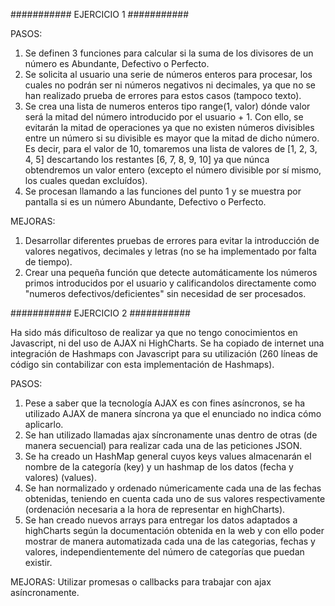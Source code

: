 
###########
EJERCICIO 1
###########

PASOS:
1. Se definen 3 funciones para calcular si la suma de los divisores de un número es Abundante, Defectivo o Perfecto.
2. Se solicita al usuario una serie de números enteros para procesar, los cuales no podrán ser ni números negativos ni decimales, ya que no se han realizado prueba de errores para estos casos (tampoco texto).
3. Se crea una lista de numeros enteros tipo range(1, valor) dónde valor será la mitad del número introducido por el usuario + 1. Con ello, se evitarán la mitad de operaciones ya que no existen números divisibles entre un número si su divisible es mayor que la mitad de dicho número. Es decir, para el valor de 10, tomaremos una lista de valores de [1, 2, 3, 4, 5] descartando los restantes [6, 7, 8, 9, 10] ya que núnca obtendremos un valor entero (excepto el número divisible por sí mismo, los cuales quedan excluídos).
4. Se procesan llamando a las funciones del punto 1 y se muestra por pantalla si es un número Abundante, Defectivo o Perfecto.


MEJORAS:
1. Desarrollar diferentes pruebas de errores para evitar la introducción de valores negativos, decimales y letras (no se ha implementado por falta de tiempo).
2. Crear una pequeña función que detecte automáticamente los números primos introducidos por el usuario y calificandolos directamente como "numeros defectivos/deficientes" sin necesidad de ser procesados.


###########
EJERCICIO 2
###########

Ha sido más dificultoso de realizar ya que no tengo conocimientos en Javascript, ni del uso de AJAX ni HighCharts. Se ha copiado de internet una integración de Hashmaps con Javascript para su utilización (260 líneas de código sin contabilizar con esta implementación de Hashmaps).

PASOS:

1. Pese a saber que la tecnología AJAX es con fines asíncronos, se ha utilizado AJAX de manera síncrona ya que el enunciado no indica cómo aplicarlo.
2. Se han utilizado llamadas ajax síncronamente unas dentro de otras (de manera secuencial) para realizar cada una de las peticiones JSON.
3. Se ha creado un HashMap general cuyos keys values almacenarán el nombre de la categoría (key) y un hashmap de los datos (fecha y valores) (values).
4. Se han normalizado y ordenado númericamente cada una de las fechas obtenidas, teniendo en cuenta cada uno de sus valores respectivamente (ordenación necesaria a la hora de representar en highCharts).
5. Se han creado nuevos arrays para entregar los datos adaptados a highCharts según la documentación obtenida en la web y con ello poder mostrar de manera automatizada cada una de las categorias, fechas y valores, independientemente del número de categorías que puedan existir.

MEJORAS: 
Utilizar promesas o callbacks para trabajar con ajax asíncronamente.

